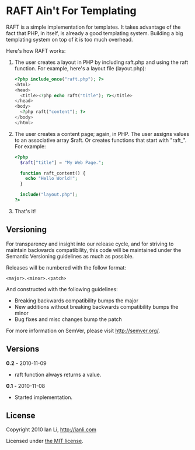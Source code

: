 RAFT Ain't For Templating
=========================

RAFT is a simple implementation for templates.
It takes advantage of the fact that PHP, in itself,
is already a good templating system.
Building a big templating system on top of it is too much overhead.

Here's how RAFT works:

1. The user creates a layout in PHP by including raft.php
   and using the raft function.
   For example, here's a layout file (layout.php):

    ```php
    <?php include_once("raft.php"); ?>
    <html>
    <head>
      <title><?php echo raft("title"); ?></title>
    </head>
    <body>
      <?php raft("content"); ?>
    </body>
    </html>
    ```

2. The user creates a content page; again, in PHP.
   The user assigns values to an associative array $raft.
   Or creates functions that start with "raft_".
   For example:
   
    ```php
    <?php
      $raft["title"] = "My Web Page.";

      function raft_content() {
        echo "Hello World!";
      }

      include("layout.php");
    ?>
    ```

3. That's it!


Versioning
----------

For transparency and insight into our release cycle, and for striving to maintain backwards compatibility, this code will be maintained under the Semantic Versioning guidelines as much as possible.

Releases will be numbered with the follow format:

`<major>.<minor>.<patch>`

And constructed with the following guidelines:

* Breaking backwards compatibility bumps the major
* New additions without breaking backwards compatibility bumps the minor
* Bug fixes and misc changes bump the patch

For more information on SemVer, please visit http://semver.org/.


Versions
--------

**0.2** - 2010-11-09

- raft function always returns a value.

**0.1** - 2010-11-08

- Started implementation.


License
-------

Copyright 2010 Ian Li, http://ianli.com

Licensed under [the MIT license](http://www.opensource.org/licenses/mit-license.php).